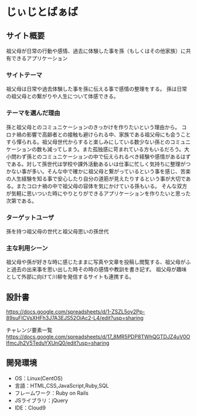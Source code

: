 # じぃじとばぁば

## サイト概要
祖父母が日常の行動や感情、過去に体験した事を孫（もしくはその他家族）に共有できるアプリケーション

### サイトテーマ
祖父母は日常や過去体験した事を孫に伝える事で感情の整理をする。
孫は日常の祖父母との繋がりや人生について体感できる。

### テーマを選んだ理由
孫と祖父母とのコミュニケーションのきっかけを作りたいという理由から。
コロナ禍の影響で高齢者との接触も避けられる中、家族である祖父母にも会うことすら憚られる。祖父母世代からすると楽しみにしている数少ない孫とのコミュニケーションの数も減ってしまう。また孤独感に苛まれている方もいるだろう。大小問わず孫とのコミュニケーションの中で伝えられるべき経験や感情があるはずである。対して孫世代は学校や課外活動あるいは仕事に忙しく気持ちに整理がつかない事が多い。そんな中で確かに祖父母と繋がっているという事を感じ、苦楽の人生経験を知る事で安心したり自分の道筋が見えたりするという事が大切である。またコロナ禍の中で祖父母の容体を気にかけている孫もいる。
そんな双方が気軽に思いついた時にやりとりができるアプリケーションを作りたいと思った次第である。

### ターゲットユーザ
孫を持つ祖父母の世代と祖父母思いの孫世代

### 主な利用シーン
祖父母や孫が好きな時に感じたままに写真や文章を投稿し閲覧する、祖父母がふと過去の出来事を思い出した時その時の感情や教訓を書き記す。
祖父母が趣味として外部に向けて川柳を発信するサイトも連携する。

## 設計書
https://docs.google.com/spreadsheets/d/1-ZSZL5oy2Pp-89suFlCVsXHFh3J7A3EJS52OiAc2-L4/edit?usp=sharing

チャレンジ要素一覧
https://docs.google.com/spreadsheets/d/17_8MR5PDP8TWhQGTDJZ4uV0OIfmcJh2V5TeduYXUnQ0/edit?usp=sharing

## 開発環境
- OS：Linux(CentOS)
- 言語：HTML,CSS,JavaScript,Ruby,SQL
- フレームワーク：Ruby on Rails
- JSライブラリ：jQuery
- IDE：Cloud9

